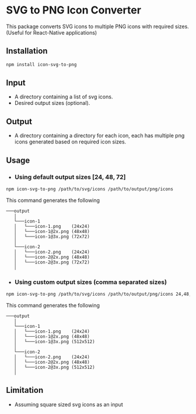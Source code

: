 # SVG to PNG Icon Converter

This package converts SVG icons to multiple PNG icons with required sizes.
(Useful for React-Native applications)

## Installation

```bash
npm install icon-svg-to-png
```

## Input
* A directory containing a list of svg icons.
* Desired output sizes (optional).

## Output
* A directory containing a directory for each icon, each has multiple png icons generated based on required icon sizes.

## Usage

* ### Using default output sizes [24, 48, 72]
```bash
npm icon-svg-to-png /path/to/svg/icons /path/to/output/png/icons
```

This command generates the following
```
───output  
   │
   └───icon-1
   │   └───icon-1.png    (24x24)
   │   └───icon-1@2x.png (48x48)
   │   └───icon-1@3x.png (72x72)
   │
   └───icon-2
   │   └───icon-2.png    (24x24)
   │   └───icon-2@2x.png (48x48)
   │   └───icon-2@3x.png (72x72)
   │
```

* ### Using custom output sizes (comma separated sizes)
```bash
npm icon-svg-to-png /path/to/svg/icons /path/to/output/png/icons 24,48,512
```

This command generates the following
```
───output  
   │
   └───icon-1
   │   └───icon-1.png    (24x24)
   │   └───icon-1@2x.png (48x48)
   │   └───icon-1@3x.png (512x512)
   │
   └───icon-2
   │   └───icon-2.png    (24x24)
   │   └───icon-2@2x.png (48x48)
   │   └───icon-2@3x.png (512x512)
   │
```

## Limitation
- Assuming square sized svg icons as an input
